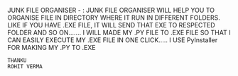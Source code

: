 JUNK FILE ORGANISER - :
JUNK FILE ORGANISER WILL HELP YOU TO ORGANISE FILE IN DIRECTORY WHERE IT RUN IN DIFFERENT FOLDERS. LIKE
IF YOU HAVE .EXE FILE, IT WILL SEND THAT EXE TO RESPECTED FOLDER AND SO ON....... I WILL MADE MY .PY FILE TO .EXE FILE SO THAT I CAN EASILY EXECUTE MY .EXE FILE IN ONE CLICK..... I USE PyInstaller FOR MAKING MY .PY TO .EXE

    THANKU
    ROHIT VERMA
